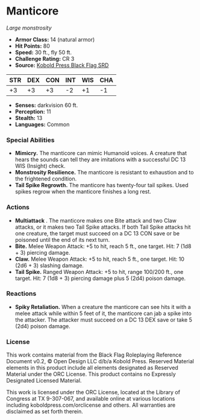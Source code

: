 # Manticore

*Large monstrosity*

- **Armor Class:** 14 (natural armor)
- **Hit Points:** 80
- **Speed:** 30 ft., fly 50 ft.
- **Challenge Rating:** CR 3
- **Source:** [Kobold Press Black Flag SRD](https://koboldpress.com/black-flag-roleplaying/)

| STR | DEX | CON | INT | WIS | CHA |
| --- | --- | --- | --- | --- | --- |
| +3 | +3 | +3 | -2 | +1 | -1 |

- **Senses:** darkvision 60 ft.
- **Perception:** 11
- **Stealth:** 13
- **Languages:** Common

### Special Abilities

- **Mimicry.** The manticore can mimic Humanoid voices. A creature that hears the sounds can tell they are imitations with a successful DC 13 WIS (Insight) check.
- **Monstrosity Resilience.** The manticore is resistant to exhaustion and to the frightened condition.
- **Tail Spike Regrowth.** The manticore has twenty-four tail spikes. Used spikes regrow when the manticore finishes a long rest.

### Actions

- **Multiattack** . The manticore makes one Bite attack and two Claw attacks, or it makes two Tail Spike attacks. If both Tail Spike attacks hit one creature, the target must succeed on a DC 13 CON save or be poisoned until the end of its next turn.
- **Bite.** Melee Weapon Attack: +5 to hit, reach 5 ft., one target. Hit: 7 (1d8 + 3) piercing damage.
- **Claw.** Melee Weapon Attack: +5 to hit, reach 5 ft., one target. Hit: 10 (2d6 + 3) slashing damage.
- **Tail Spike.** Ranged Weapon Attack: +5 to hit, range 100/200 ft., one target. Hit: 7 (1d8 + 3) piercing damage plus 5 (2d4) poison damage.

### Reactions

- **Spiky Retaliation.** When a creature the manticore can see hits it with a melee attack while within 5 feet of it, the manticore can jab a spike into the attacker. The attacker must succeed on a DC 13 DEX save or take 5 (2d4) poison damage.

### License

This work contains material from the Black Flag Roleplaying Reference Document v0.2, © Open Design LLC d/b/a Kobold Press. Reserved Material elements in this product include all elements designated as Reserved Material under the ORC License. This product contains no Expressly Designated Licensed Material.

This work is licensed under the ORC License, located at the Library of Congress at TX 9-307-067, and available online at various locations including koboldpress.com/orclicense and others. All warranties are disclaimed as set forth therein.

